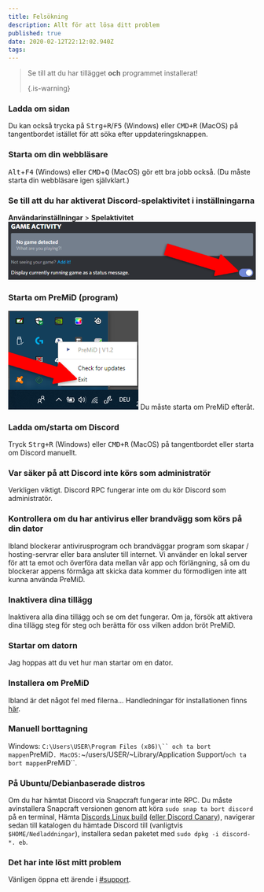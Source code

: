```yaml
---
title: Felsökning
description: Allt för att lösa ditt problem
published: true
date: 2020-02-12T22:12:02.940Z
tags: 
---
```


> Se till att du har tillägget **och** programmet installerat! 
> 
> {.is-warning}

### Ladda om sidan
Du kan också trycka på <kbd>Strg+R</kbd>/<kbd>F5</kbd> (Windows) eller <kbd>CMD+R</kbd> (MacOS) på tangentbordet istället för att söka efter uppdateringsknappen.

### Starta om din webbläsare
<kbd>Alt</kbd>+<kbd>F4</kbd> (Windows) eller <kbd>CMD</kbd>+<kbd>Q</kbd> (MacOS) gör ett bra jobb också. (Du måste starta din webbläsare igen självklart.)

### Se till att du har aktiverat Discord-spelaktivitet i inställningarna
**Användarinställningar** > **Spelaktivitet** ![gameactivity_edited.png](/gameactivity_edited.png)

### Starta om PreMiD (program)
![quit.png](/quit.png) Du måste starta om PreMiD efteråt.

### Ladda om/starta om Discord
Tryck <kbd>Strg+R</kbd> (Windows) eller <kbd>CMD+R</kbd> (MacOS) på tangentbordet eller starta om Discord manuellt.

### Var säker på att Discord inte körs som administratör
Verkligen viktigt. Discord RPC fungerar inte om du kör Discord som administratör.

### Kontrollera om du har antivirus eller brandvägg som körs på din dator
Ibland blockerar antivirusprogram och brandväggar program som skapar / hosting-servrar eller bara ansluter till internet. Vi använder en lokal server för att ta emot och överföra data mellan vår app och förlängning, så om du blockerar appens förmåga att skicka data kommer du förmodligen inte att kunna använda PreMiD.

### Inaktivera dina tillägg
Inaktivera alla dina tillägg och se om det fungerar. Om ja, försök att aktivera dina tillägg steg för steg och berätta för oss vilken addon bröt PreMiD.

### Startar om datorn
Jag hoppas att du vet hur man startar om en dator.

### Installera om PreMiD
Ibland är det något fel med filerna... Handledningar för installationen finns [här](/install).

### Manuell borttagning
Windows:    `C:\Users\USER\Program Files (x86)\`` och ta bort mappen`PreMiD`.
MacOS:`~/users/USER/~Library/Application Support/`och ta bort mappen`PreMiD``.

### På Ubuntu/Debianbaserade distros
Om du har hämtat Discord via Snapcraft fungerar inte RPC. Du måste avinstallera Snapcraft versionen genom att köra `sudo snap ta bort discord` på en terminal, Hämta [Discords Linux build](https://discordapp.com/api/download?platform=linux) ([eller Discord Canary](https://discordapp.com/api/canary/download?platform=linux)), navigerar sedan till katalogen du hämtade Discord till (vanligtvis `$HOME/Nedladdningar`), installera sedan paketet med `sudo dpkg -i discord-*. eb`.

### Det har inte löst mitt problem
Vänligen öppna ett ärende i [#support](https://discord.gg/PreMiD).